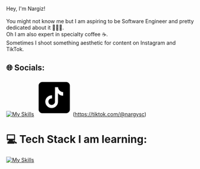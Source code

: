 
Hey, I'm Nargiz!<br><br>You might not know me but I am aspiring to be Software Engineer and pretty dedicated about it 👩🏻‍💻. <br>Oh I am also expert in specialty coffee ☕️.<br>Sometimes I shoot something aesthetic for content on Instagram and TikTok.


## 🌐 Socials:
[![My Skills](https://skillicons.dev/icons?i=instagram)](https://instagram.com/nrgzlife) 
<svg xmlns="http://www.w3.org/2000/svg" x="0px" y="0px" width="100" height="100" viewBox="0 0 50 50">
    <path d="M41,4H9C6.243,4,4,6.243,4,9v32c0,2.757,2.243,5,5,5h32c2.757,0,5-2.243,5-5V9C46,6.243,43.757,4,41,4z M37.006,22.323 c-0.227,0.021-0.457,0.035-0.69,0.035c-2.623,0-4.928-1.349-6.269-3.388c0,5.349,0,11.435,0,11.537c0,4.709-3.818,8.527-8.527,8.527 s-8.527-3.818-8.527-8.527s3.818-8.527,8.527-8.527c0.178,0,0.352,0.016,0.527,0.027v4.202c-0.175-0.021-0.347-0.053-0.527-0.053 c-2.404,0-4.352,1.948-4.352,4.352s1.948,4.352,4.352,4.352s4.527-1.894,4.527-4.298c0-0.095,0.042-19.594,0.042-19.594h4.016 c0.378,3.591,3.277,6.425,6.901,6.685V22.323z"></path></svg>(https://tiktok.com/@nargysc) 

# 💻 Tech Stack I am learning:
[![My Skills](https://skillicons.dev/icons?i=js,html,css,react,tailwind,nodejs,npm,yarn,mongodb,figma,bootstrap)](https://skillicons.dev)


